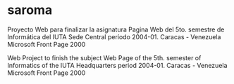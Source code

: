 # saroma
Proyecto Web para finalizar la asignatura Pagina Web del 5to. semestre de Informática del IUTA Sede Central período 2004-01. Caracas - Venezuela
Microsoft Front Page 2000


Web Project to finish the subject Web Page of the 5th. semester of Informatics of the IUTA Headquarters period 2004-01. Caracas - Venezuela
Microsoft Front Page 2000
